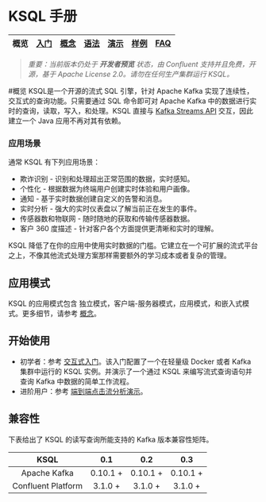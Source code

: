 # KSQL 手册

| 概览 |[入门](/docs/quickstart#quick-start) | [概念](/docs/concepts.md#concepts) | [语法](/docs/syntax-reference.md#syntax-reference) |[演示](/ksql-clickstream-demo#clickstream-analysis) | [样例](/docs/examples.md#examples) | [FAQ](/docs/faq.md#frequently-asked-questions) |
|---|----|-----|----|----|----|----|

> *重要：当前版本仍处于 **开发者预览** 状态，由 Confluent 支持并且免费，开源，基于 Apache License 2.0。请勿在任何生产集群运行 KSQL。*

#概览
KSQL是一个开源的流式 SQL 引擎，针对 Apache Kafka 实现了连续性，交互式的查询功能。只需要通过 SQL 命令即可对 Apache Kafka 中的数据进行实时的查询，读取，写入，和处理。KSQL 直接与 [Kafka Streams API](https://kafka.apache.org/documentation/streams/) 交互，因此建立一个 Java 应用不再对其有依赖。

### 应用场景
通常 KSQL 有下列应用场景：

- 欺诈识别 - 识别和处理超出正常范围的数据，实时感知。
- 个性化 - 根据数据为终端用户创建实时体验和用户画像。
- 通知 - 基于实时数据创建自定义的告警和消息。
- 实时分析 - 强大的实时仪表盘以了解当前正在发生的事件。
- 传感器数和物联网 - 随时随地的获取和传输传感器数据。
- 客户 360 度描述 - 针对客户各个方面提供更清晰和实时的理解。

KSQL 降低了在你的应用中使用实时数据的门槛。它建立在一个可扩展的流式平台之上，不像其他流式处理方案那样需要额外的学习成本或者复杂的管理。

## 应用模式
KSQL 的应用模式包含 独立模式，客户端-服务器模式，应用模式，和嵌入式模式。更多细节，请参考 [概念](/docs/concepts.md#concepts)。

## 开始使用

* 初学者：参考 [交互式入门](/docs/quickstart#quick-start)。该入门配置了一个在轻量级 Docker 或者 Kafka 集群中运行的 KSQL 实例。并演示了一个通过 KSQL 来编写流式查询语句并查询 Kafka 中数据的简单工作流程。
* 进阶用户：参考 [端到端点击流分析演示](/ksql-clickstream-demo#clickstream-analysis)。

## 兼容性

下表给出了 KSQL 的读写查询所能支持的 Kafka 版本兼容性矩阵。

|        KSQL        |        0.1       |        0.2       |        0.3       |
|:------------------:|:----------------:|:----------------:|:----------------:|
|    Apache Kafka    |      0.10.1 +    |      0.10.1 +    |     0.10.1 +     |
| Confluent Platform |      3.1.0 +     |      3.1.0 +     |     3.1.0 +      |
